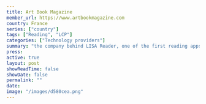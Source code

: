 ```yaml
---
title: Art Book Magazine
member_url: https://www.artbookmagazine.com
country: France
series: ["country"] 
tags: ["Reading", "LCP"]
categories: ["Technology providers"]
summary: "the company behind LISA Reader, one of the first reading apps having supported the LCP DRM."
press:
active: true
layout: post
showReadTime: false
showDate: false
permalink: ""
date: 
image: "/images/d580cea.png"
---
```

